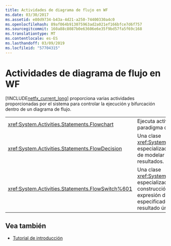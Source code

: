 ```yaml
---
title: Actividades de diagrama de flujo en WF
ms.date: 03/30/2017
ms.assetid: e80d9734-b43a-4d21-a250-74400330a4c0
ms.openlocfilehash: 89af064b913075963ad2a021ef166bfce7d6f757
ms.sourcegitcommit: 160a88c8087b0e63606e6e35f9bd57fa5f69c168
ms.translationtype: MT
ms.contentlocale: es-ES
ms.lasthandoff: 03/09/2019
ms.locfileid: "57704315"
---
```

# <a name="flowchart-activities-in-wf"></a>Actividades de diagrama de flujo en WF
[!INCLUDE[netfx_current_long](../../../includes/netfx-current-long-md.md)] proporciona varias actividades proporcionadas por el sistema para controlar la ejecución y bifurcación dentro de un diagrama de flujo.  
  
|||  
|-|-|  
|<xref:System.Activities.Statements.Flowchart>|Ejecuta actividades contenidas mediante el paradigma de diagrama de flujo familiar.|  
|<xref:System.Activities.Statements.FlowDecision>|Una clase <xref:System.Activities.Statements.FlowNode> especializada que proporciona la capacidad de modelar un nodo condicional con dos resultados.|  
|<xref:System.Activities.Statements.FlowSwitch%601>|Una clase <xref:System.Activities.Statements.FlowNode> especializada que permite el modelado de construcción de un modificador con la expresión de un tipo definido en el especificador de tipo de la actividad y un resultado único para cada coincidencia.|  
  
## <a name="see-also"></a>Vea también
- [Tutorial de introducción](getting-started-tutorial.md)
